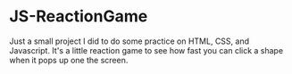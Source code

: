 # JS-ReactionGame

Just a small project I did to do some practice on HTML, CSS, and Javascript. It's a little reaction game to see how fast you can click a shape when it pops up one the screen.
